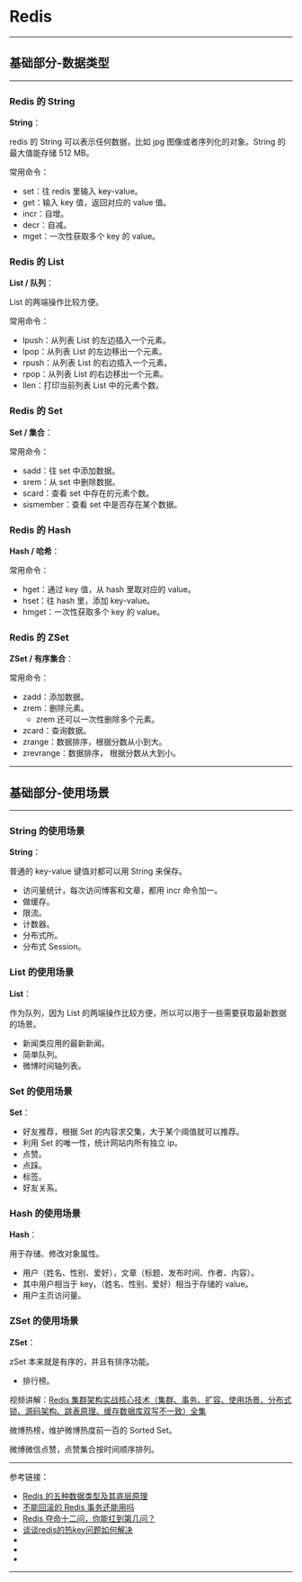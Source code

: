 # Redis

---

## 基础部分-数据类型

---

### Redis 的 String

**String**：

redis 的 String 可以表示任何数据，比如 jpg 图像或者序列化的对象。String 的最大值能存储 512 MB。

常用命令：

- set：往 redis 里输入 key-value。
- get：输入 key 值，返回对应的 value 值。
- incr：自增。
- decr：自减。
- mget：一次性获取多个 key 的 value。

### Redis 的 List

**List / 队列**：

List 的两端操作比较方便。

常用命令：

- lpush：从列表 List 的左边插入一个元素。
- lpop：从列表 List 的左边移出一个元素。
- rpush：从列表 List 的右边插入一个元素。
- rpop：从列表 List 的右边移出一个元素。
- llen：打印当前列表 List 中的元素个数。

### Redis 的 Set

**Set / 集合**：

常用命令：

- sadd：往 set 中添加数据。
- srem：从 set 中删除数据。
- scard：查看 set 中存在的元素个数。
- sismember：查看 set 中是否存在某个数据。

### Redis 的 Hash

**Hash / 哈希**：

常用命令：

- hget：通过 key 值，从 hash 里取对应的 value。
- hset：往 hash 里，添加 key-value。
- hmget：一次性获取多个 key 的 value。

### Redis 的 ZSet

**ZSet / 有序集合**：

常用命令：

- zadd：添加数据。
- zrem：删除元素。
    - zrem 还可以一次性删除多个元素。
- zcard：查询数据。
- zrange：数据排序，根据分数从小到大。
- zrevrange：数据排序， 根据分数从大到小。

---

## 基础部分-使用场景

---

### String 的使用场景

**String**：

普通的 key-value 键值对都可以用 String 来保存。

- 访问量统计，每次访问博客和文章，都用 incr 命令加一。
- 做缓存。
- 限流。
- 计数器。
- 分布式所。
- 分布式 Session。

### List 的使用场景

**List**：

作为队列，因为 List 的两端操作比较方便，所以可以用于一些需要获取最新数据的场景。

- 新闻类应用的最新新闻。
- 简单队列。
- 微博时间轴列表。

### Set 的使用场景

**Set**：

- 好友推荐，根据 Set 的内容求交集，大于某个阈值就可以推荐。
- 利用 Set 的唯一性，统计网站内所有独立 ip。
- 点赞。
- 点踩。
- 标签。
- 好友关系。

### Hash 的使用场景

**Hash**：

用于存储、修改对象属性。

- 用户（姓名、性别、爱好），文章（标题、发布时间、作者、内容）。
- 其中用户相当于 key，（姓名、性别、爱好）相当于存储的 value。
- 用户主页访问量。

### ZSet 的使用场景

**ZSet**：

zSet 本来就是有序的，并且有排序功能。

- 排行榜。

视频讲解：[Redis 集群架构实战核心技术（集群、事务、扩容、使用场景、分布式锁、源码架构、跳表原理、缓存数据库双写不一致）全集](https://www.bilibili.com/video/BV1PT4y1Z7K2?p=13)

微博热榜，维护微博热度前一百的 Sorted Set。

微博微信点赞，点赞集合按时间顺序排列。





---

参考链接：

- [Redis 的五种数据类型及其底层原理](https://blog.csdn.net/u014453898/article/details/112292028)
- [不能回滚的 Redis 事务还能用吗](https://www.cnblogs.com/lonely-wolf/p/14435075.html)
- [Redis 夺命十二问，你能扛到第几问？](https://mp.weixin.qq.com/s/ItIHbYsR4xiu2psUniN-5g)
- [谈谈redis的热key问题如何解决](https://www.cnblogs.com/rjzheng/p/10874537.html)
- []()
- []()
- []()

---
